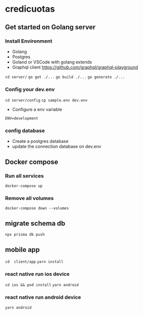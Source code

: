 # credicuotas

## Get started on Golang server

### Install Environment

- Golang
- Postgres
- Goland or VSCode with golang extends
- Graphql client https://github.com/graphql/graphql-playground


``cd server/``
``go get ./...``
``go build ./...``
``go generate ./...``

### Config your dev.env


``cd server/config``
``cp sample.env dev.env``

- Configure a env variable

``ENV=development``

### config database

- Create a postgres database
- update the connection database on dev.env


## Docker compose

### Run all services

``docker-compose up``

### Remove all volumes

``docker-compose down --volumes``

## migrate schema db

``npx prisma db push``

## mobile app

``cd  client/app``
``yarn install``

### react native run ios device

``cd ios && pod install``
``yarn android``

### react native run android device

``yarn android``

